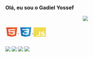 ### Olá, eu sou o Gadiel Yossef 

<div align="center">
  <a href="https://github.com/gadielyossef">
  <img height="180em" src="https://github-readme-stats.vercel.app/api?username=gadielyossef&show_icons=true&theme=dark&include_all_commits=true&count_private=true"/>
  <!--<img height="180em" src="https://github-readme-stats.vercel.app/api/top-langs/?username=gadielyossef&layout=compact&langs_count=7&theme=dark"/>-->
</div>
 
  <div style="display: inline_block"><br>
  <img align="center" alt="Gadiel-HTML" height="30" width="40" src="https://raw.githubusercontent.com/devicons/devicon/master/icons/html5/html5-original.svg">
  <img align="center" alt="Gadiel-CSS" height="30" width="40" src="https://raw.githubusercontent.com/devicons/devicon/master/icons/css3/css3-original.svg">
   <img align="center" alt="Gadiel-Js" height="30" width="40" src="https://raw.githubusercontent.com/devicons/devicon/master/icons/javascript/javascript-plain.svg">
</div>

  ##

  <div> 
  <a href="https://www.instagram.com/gadielyossef/ target="_blank"><img src="https://img.shields.io/badge/-Instagram-%23E4405F?style=for-the-badge&logo=instagram&logoColor=white" target="_blank"></a>
 <a href="https://discord.gg/wagxzStdcR" target="_blank"><img src="https://img.shields.io/badge/Discord-7289DA?style=for-the-badge&logo=discord&logoColor=white" target="_blank"></a> 
  <a href = "mailto:gadielyossef@gmail.com"><img src="https://img.shields.io/badge/-Gmail-%23333?style=for-the-badge&logo=gmail&logoColor=white" target="_blank"></a>
  <a href="https://www.linkedin.com/in/gadielyossef/" target="_blank"><img src="https://img.shields.io/badge/-LinkedIn-%230077B5?style=for-the-badge&logo=linkedin&logoColor=white" target="_blank"></a> 
 
</div>

